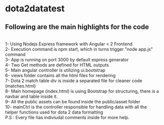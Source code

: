 # dota2datatest

<h2> Following are the main highlights for the code  </h2>
<br>
1- Using Nodejs Express framework with Angular < 2 Frontend
<br>
2- Execution command is npm start, which in turns trigger "node app.js" command
<br>
3- App is running on port 3000 by default express generator
<br>
4- Two Get methods are defined for HTML outputs
<br>
5- Main angular controller is utilizing ui.bootstrap
<br>
6- views folder contains all the html files for rendering
<br>
7- Dota 2 match table div is inside a separated file for cleaner code (matches.html)
<br>
8- Main homepage (index.html) is using Bootstrap for structuring, there is a navbar and table inside it.
<br>
9- All the public assets can be found inside the public/asset folder
<br>
10- mainCtrl is the controller responsible for handling data with all the helper functions used for dota 2 data formatting
<br>
P.S : Every file has indiviudal comments inside for more help.
